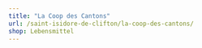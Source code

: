 ```yaml
---
title: "La Coop des Cantons"
url: /saint-isidore-de-clifton/la-coop-des-cantons/
shop: Lebensmittel
---
```


